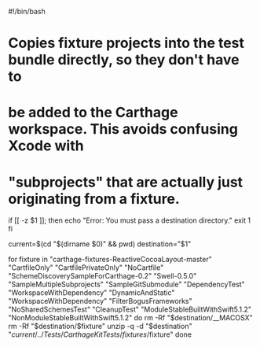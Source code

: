 #!/bin/bash
#
# Copies fixture projects into the test bundle directly, so they don't have to
# be added to the Carthage workspace. This avoids confusing Xcode with
# "subprojects" that are actually just originating from a fixture.

if [[ -z $1 ]]; then
    echo "Error: You must pass a destination directory."
    exit 1
fi

current=$(cd "$(dirname $0)" && pwd)
destination="$1"

for fixture in "carthage-fixtures-ReactiveCocoaLayout-master" "CartfileOnly" "CartfilePrivateOnly" "NoCartfile" "SchemeDiscoverySampleForCarthage-0.2" "Swell-0.5.0" "SampleMultipleSubprojects" "SampleGitSubmodule" "DependencyTest" "WorkspaceWithDependency" "DynamicAndStatic" "WorkspaceWithDependency" "FilterBogusFrameworks" "NoSharedSchemesTest" "CleanupTest" "ModuleStableBuiltWithSwift5.1.2" "NonModuleStableBuiltWithSwift5.1.2"
do
    rm -Rf "$destination/__MACOSX"
    rm -Rf "$destination/$fixture"
	unzip -q -d "$destination" "$current/../Tests/CarthageKitTests/fixtures/$fixture"
done
